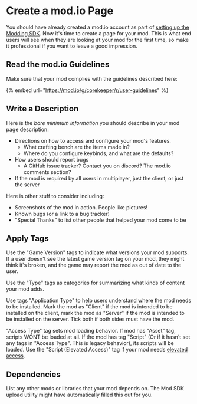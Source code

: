 # Create a mod.io Page

You should have already created a mod.io account as part of [setting up the Modding SDK](../getting-started-modding/setting-up-the-modding-sdk.md). Now it's time to create a page for your mod. This is what end users will see when they are looking at your mod for the first time, so make it professional if you want to leave a good impression.

## Read the mod.io Guidelines

Make sure that your mod complies with the guidelines described here:

{% embed url="https://mod.io/g/corekeeper/r/user-guidelines" %}

## Write a Description

Here is the _bare minimum_ _information_ you should describe in your mod page description:

* Directions on how to access and configure your mod's features.
  * What crafting bench are the items made in?
  * Where do you configure keybinds, and what are the defaults?&#x20;
* How users should report bugs
  * A GitHub issue tracker? Contact you on discord? The mod.io comments section?
* If the mod is required by all users in multiplayer, just the client, or just the server

Here is other stuff to consider including:

* Screenshots of the mod in action. People like pictures!
* Known bugs (or a link to a bug tracker)
* "Special Thanks" to list other people that helped your mod come to be

## Apply Tags

Use the "Game Version" tags to indicate what versions your mod supports. If a user doesn't see the latest game version tag on your mod, they might think it's broken, and the game may report the mod as out of date to the user.

Use the "Type" tags as categories for summarizing what kinds of content your mod adds.

Use tags "Application Type" to help users understand where the mod needs to be installed. Mark the mod as "Client" if the mod is intended to be installed on the client, mark the mod as "Server" if the mod is intended to be installed on the server. Tick both if both sides must have the mod.

"Access Type" tag sets mod loading behavior. If mod has "Asset" tag, scripts WONT be loaded at all. If the mod has tag "Script" (Or if it hasn't set any tags in "Access Type". This is legacy behavior), its scripts will be loaded. Use the "Script (Elevated Access)" tag if your mod needs [elevated access](../../concepts/elevated-access.md).

## Dependencies

List any other mods or libraries that your mod depends on. The Mod SDK upload utility might have automatically filled this out for you.

